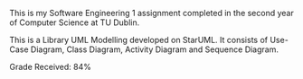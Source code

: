 This is my Software Engineering 1 assignment completed in the second year of Computer Science at TU Dublin.

This is a Library UML Modelling developed on StarUML. It consists of Use-Case Diagram, Class Diagram, Activity Diagram and Sequence Diagram.

Grade Received: 84%
